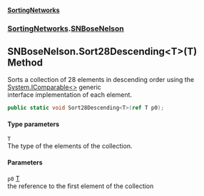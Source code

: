 #### [SortingNetworks](./index.md 'index')
### [SortingNetworks](./SortingNetworks.md 'SortingNetworks').[SNBoseNelson](./SortingNetworks-SNBoseNelson.md 'SortingNetworks.SNBoseNelson')
## SNBoseNelson.Sort28Descending&lt;T&gt;(T) Method
Sorts a collection of 28 elements in descending order using the [System.IComparable&lt;&gt;](https://docs.microsoft.com/en-us/dotnet/api/System.IComparable-1 'System.IComparable`1') generic  
interface implementation of each element.  
```csharp
public static void Sort28Descending<T>(ref T p0);
```
#### Type parameters
<a name='SortingNetworks-SNBoseNelson-Sort28Descending-T-(T)-T'></a>
`T`  
The type of the elements of the collection.  
  
#### Parameters
<a name='SortingNetworks-SNBoseNelson-Sort28Descending-T-(T)-p0'></a>
`p0` [T](#SortingNetworks-SNBoseNelson-Sort28Descending-T-(T)-T 'SortingNetworks.SNBoseNelson.Sort28Descending&lt;T&gt;(T).T')  
the reference to the first element of the collection  
  
